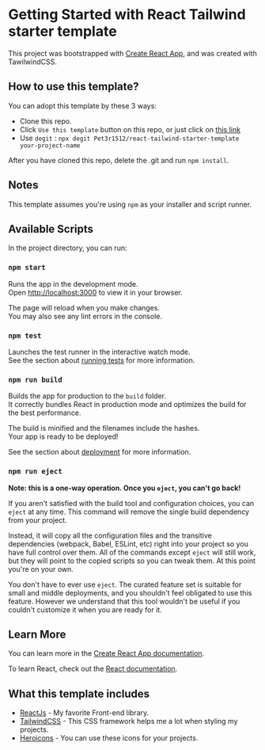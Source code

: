 # Getting Started with React Tailwind starter template

This project was bootstrapped with [Create React App](https://github.com/facebook/create-react-app), and was created with TawilwindCSS.

## How to use this template?

You can adopt this template by these 3 ways:

- Clone this repo.
- Click `Use this template` button on this repo, or just click on [this link](https://github.com/Pet3r1512/react-tailwind-starter-template/generate)
- Use `degit` : `npx degit Pet3r1512/react-tailwind-starter-template your-project-name`

After you have cloned this repo, delete the .git and run `npm install`.

## Notes

This template assumes you're using `npm` as your installer and script runner.

## Available Scripts

In the project directory, you can run:

### `npm start`

Runs the app in the development mode.\
Open [http://localhost:3000](http://localhost:3000) to view it in your browser.

The page will reload when you make changes.\
You may also see any lint errors in the console.

### `npm test`

Launches the test runner in the interactive watch mode.\
See the section about [running tests](https://facebook.github.io/create-react-app/docs/running-tests) for more information.

### `npm run build`

Builds the app for production to the `build` folder.\
It correctly bundles React in production mode and optimizes the build for the best performance.

The build is minified and the filenames include the hashes.\
Your app is ready to be deployed!

See the section about [deployment](https://facebook.github.io/create-react-app/docs/deployment) for more information.

### `npm run eject`

**Note: this is a one-way operation. Once you `eject`, you can't go back!**

If you aren't satisfied with the build tool and configuration choices, you can `eject` at any time. This command will remove the single build dependency from your project.

Instead, it will copy all the configuration files and the transitive dependencies (webpack, Babel, ESLint, etc) right into your project so you have full control over them. All of the commands except `eject` will still work, but they will point to the copied scripts so you can tweak them. At this point you're on your own.

You don't have to ever use `eject`. The curated feature set is suitable for small and middle deployments, and you shouldn't feel obligated to use this feature. However we understand that this tool wouldn't be useful if you couldn't customize it when you are ready for it.

## Learn More

You can learn more in the [Create React App documentation](https://facebook.github.io/create-react-app/docs/getting-started).

To learn React, check out the [React documentation](https://reactjs.org/).

## What this template includes

- [ReactJs](https://reactjs.org/) - My favorite Front-end library.
- [TailwindCSS](https://tailwindcss.com/) - This CSS framework helps me a lot when styling my projects.
- [Heroicons](https://heroicons.com/) - You can use these icons for your projects.
